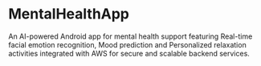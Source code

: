 # MentalHealthApp
An AI-powered Android app for mental health support featuring Real-time facial emotion recognition, Mood prediction and Personalized relaxation activities integrated with AWS for secure and scalable backend services.
